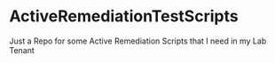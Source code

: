 # ActiveRemediationTestScripts
Just a Repo for some Active Remediation Scripts that I need in my Lab Tenant
